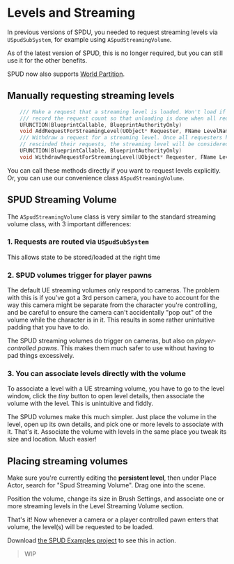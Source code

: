 # Levels and Streaming

In previous versions of SPDU, you needed to request streaming levels via `USpudSubSystem`,
for example using `ASpudStreamingVolume`. 

As of the latest version of SPUD, this is no longer required, but you can still
use it for the other benefits.

SPUD now also supports [World Partition](https://docs.unrealengine.com/5.1/en-US/world-partition-in-unreal-engine/). 


## Manually requesting streaming levels

```c++
	/// Make a request that a streaming level is loaded. Won't load if already loaded, but will
	/// record the request count so that unloading is done when all requests are withdrawn.
	UFUNCTION(BlueprintCallable, BlueprintAuthorityOnly)
	void AddRequestForStreamingLevel(UObject* Requester, FName LevelName, bool BlockingLoad);
	/// Withdraw a request for a streaming level. Once all requesters have 
    // rescinded their requests, the streaming level will be considered ready to be unloaded.
	UFUNCTION(BlueprintCallable, BlueprintAuthorityOnly)
	void WithdrawRequestForStreamingLevel(UObject* Requester, FName LevelName);
```

You can call these methods directly if you want to request levels explicitly.
Or, you can use our convenience class `ASpudStreamingVolume`.

## SPUD Streaming Volume

The `ASpudStreamingVolume` class is very similar to the standard streaming volume
class, with 3 important differences:

### 1. Requests are routed via `USpudSubSystem`

This allows state to be stored/loaded at the right time

### 2. SPUD volumes trigger for player pawns

The default UE streaming volumes only respond to cameras. The problem with this
is if you've got a 3rd person camera, you have to account for the way this camera
might be separate from the character you're controlling, and be careful to ensure
the camera can't accidentally "pop out" of the volume while the character is in it.
This results in some rather unintuitive padding that you have to do.

The SPUD streaming volumes do trigger on cameras, but also on *player-controlled pawns*.
This makes them much safer to use without having to pad things excessively.

### 3. You can associate levels directly with the volume

To associate a level with a UE streaming volume, you have to go to the level
window, click the *tiny* button to open level details, then associate the volume
with the level. This is unintuitive and fiddly.

The SPUD volumes make this much simpler. Just place the volume in the level, open
up its own details, and pick one or more levels to associate with it. That's it.
Associate the volume with levels in the same place you tweak its size and location.
Much easier!

## Placing streaming volumes

Make sure you're currently editing the **persistent level**, then under Place Actor,
search for "Spud Streaming Volume". Drag one into the scene.

Position the volume, change its size in Brush Settings, and associate one or
more streaming levels in the Level Streaming Volume section.

That's it! Now whenever a camera or a player controlled pawn enters that volume,
the level(s) will be requested to be loaded.

Download [the SPUD Examples project](https://github.com/sinbad/SPUDExamples) to see this in action.

> WIP